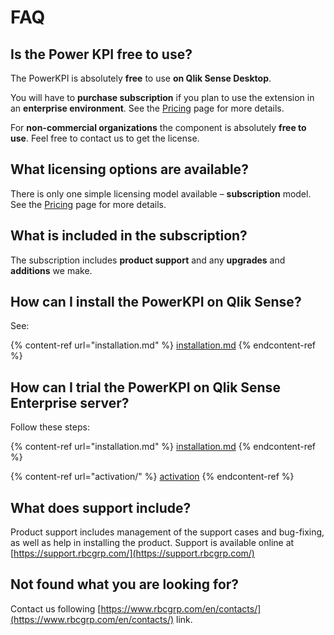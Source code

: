 # FAQ

## Is the Power KPI free to use?

The PowerKPI is absolutely **free** to use **on Qlik Sense Desktop**.

You will have to **purchase subscription** if you plan to use the extension in an **enterprise environment**.  See the [Pricing](https://powerkpi.rbcgrp.com/#pricing) page for more details.

For **non-commercial organizations** the component is absolutely **free to use**. Feel free to contact us to get the license.

## What licensing options are available?

There is only one simple licensing model available – **subscription** model. See the [Pricing](https://powerkpi.rbcgrp.com/#pricing) page for more details.

## What is included in the subscription?

The subscription includes **product support** and any **upgrades** and **additions** we make.

## How can I install the PowerKPI on Qlik Sense?

See:

{% content-ref url="installation.md" %}
[installation.md](installation.md)
{% endcontent-ref %}

## How can I trial the PowerKPI on Qlik Sense Enterprise server?

Follow these steps:

{% content-ref url="installation.md" %}
[installation.md](installation.md)
{% endcontent-ref %}

{% content-ref url="activation/" %}
[activation](activation/)
{% endcontent-ref %}

## What does support include?

Product support includes management of the support cases and bug-fixing, as well as help in installing the product. Support is available online at [https://support.rbcgrp.com/](https://support.rbcgrp.com/)

## Not found what you are looking for?

Contact us following [https://www.rbcgrp.com/en/contacts/](https://www.rbcgrp.com/en/contacts/) link.
